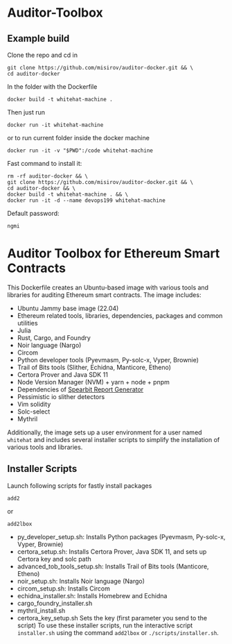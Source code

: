 # Auditor-Toolbox
## Example build 
Clone the repo and cd in
```
git clone https://github.com/misirov/auditor-docker.git && \
cd auditor-docker
```

In the folder with the Dockerfile
```
docker build -t whitehat-machine .  
```

Then just run
```
docker run -it whitehat-machine 
```

or to run current folder inside the docker machine
```
docker run -it -v "$PWD":/code whitehat-machine
```

Fast command to install it:
```
rm -rf auditor-docker && \
git clone https://github.com/misirov/auditor-docker.git && \
cd auditor-docker && \
docker build -t whitehat-machine . && \
docker run -it -d --name devops199 whitehat-machine
```

Default password: 
```
ngmi
```

# Auditor Toolbox for Ethereum Smart Contracts

This Dockerfile creates an Ubuntu-based image with various tools and libraries for auditing Ethereum smart contracts. The image includes:

- Ubuntu Jammy base image (22.04)
- Ethereum related tools, libraries, dependencies, packages and common utilities
- Julia
- Rust, Cargo, and Foundry
- Noir language (Nargo)
- Circom
- Python developer tools (Pyevmasm, Py-solc-x, Vyper, Brownie)
- Trail of Bits tools (Slither, Echidna, Manticore, Etheno)
- Certora Prover and Java SDK 11
- Node Version Manager (NVM) + yarn + node + pnpm 
- Dependencies of [Spearbit Report Generator](https://github.com/spearbit-audits/report-generator-template)
- Pessimistic io slither detectors
- Vim solidity
- Solc-select
- Mythril

Additionally, the image sets up a user environment for a user named `whitehat` and includes several installer scripts to simplify the installation of various tools and libraries.

## Installer Scripts

Launch following scripts for fastly install packages
```
add2
```

or 

```
add2lbox
```

- py_developer_setup.sh: Installs Python packages (Pyevmasm, Py-solc-x, Vyper, Brownie)
- certora_setup.sh: Installs Certora Prover, Java SDK 11, and sets up Certora key and solc path
- advanced_tob_tools_setup.sh: Installs Trail of Bits tools (Manticore, Etheno)
- noir_setup.sh: Installs Noir language (Nargo)
- circom_setup.sh: Installs Circom
- echidna_installer.sh: Installs Homebrew and Echidna
- cargo_foundry_installer.sh   
- mythril_install.sh
- certora_key_setup.sh Sets the key (first parameter you send to the script)
To use these installer scripts, run the interactive script `installer.sh` using the command `add2lbox` or `./scripts/installer.sh`.
